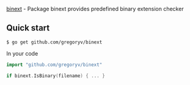 [binext](https://pkg.go.dev/github.com/gregoryv/binext) - Package binext provides predefined binary extension checker


## Quick start

    $ go get github.com/gregoryv/binext
	
In your code

```go
import "github.com/gregoryv/binext"

if binext.IsBinary(filename) { ... }
```
